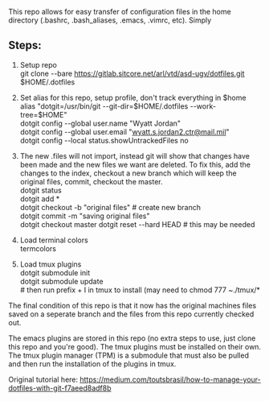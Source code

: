 This repo allows for easy transfer of configuration files in the home directory (.bashrc, .bash_aliases, .emacs, .vimrc, etc). Simply 

## Steps:

1. Setup repo  
	git clone --bare https://gitlab.sitcore.net/arl/vtd/asd-ugv/dotfiles.git $HOME/.dotfiles
  
2. Set alias for this repo, setup profile, don't track everything in $home  
	alias "dotgit=/usr/bin/git --git-dir=$HOME/.dotfiles --work-tree=$HOME"  
	dotgit config --global user.name "Wyatt Jordan"  
	dotgit config --global user.email "wyatt.s.jordan2.ctr@mail.mil"  
   	dotgit config --local status.showUntrackedFiles no  
  
3. The new .files will not import, instead git will show that changes have been made and the new files we want are deleted. To fix this, add the changes to the index, checkout a new branch which will keep the original files, commit, checkout the master.  
	dotgit status  
	dotgit add *  
	dotgit checkout -b "original files" # create new branch  
	dotgit commit -m "saving original files"  
	dotgit checkout master
	dotgit reset --hard HEAD # this may be needed
  
4. Load terminal colors  
       termcolors

5. Load tmux plugins  
       dotgit submodule init  
       dotgit submodule update  
       # then run prefix + I in tmux to install (may need to chmod 777 ~./tmux/*  
  
The final condition of this repo is that it now has the original machines files saved on a seperate branch and the files from this repo currently checked out.  

The emacs plugins are stored in this repo (no extra steps to use, just clone this repo and you're good). The tmux plugins must be installed on their own. The tmux plugin manager (TPM) is a submodule that must also be pulled and then run the installation of the plugins in tmux.  

Original tutorial here: https://medium.com/toutsbrasil/how-to-manage-your-dotfiles-with-git-f7aeed8adf8b


